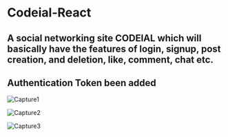 # Codeial-React
## A social networking site CODEIAL which will basically have the features of login, signup, post creation, and deletion, like, comment, chat etc. 
## Authentication Token been added
![Capture1](https://user-images.githubusercontent.com/96413187/190472491-096621f0-2c3c-4bb5-8d3e-53cf85b74f3b.PNG)

![Capture2](https://user-images.githubusercontent.com/96413187/190472511-b15c26f7-9fc3-48b2-906e-b29ccffc7613.PNG)

![Capture3](https://user-images.githubusercontent.com/96413187/190472533-7e88f176-2be9-483f-b2c5-e87a43df239e.PNG)
